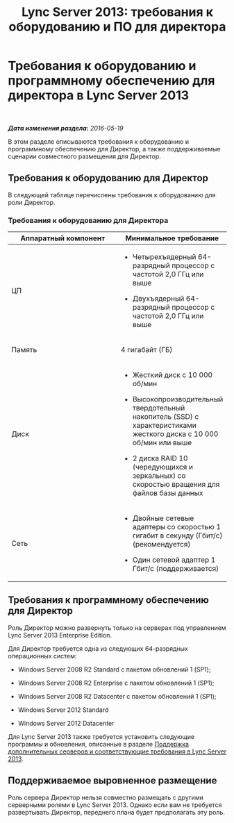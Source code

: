 ﻿---
title: "Lync Server 2013: требования к оборудованию и ПО для директора"
TOCTitle: Требования к оборудованию и программному обеспечению для директора
ms:assetid: 747b701e-7f97-46fe-91c5-1e8d9addf9f7
ms:mtpsurl: https://technet.microsoft.com/ru-ru/library/Gg398560(v=OCS.15)
ms:contentKeyID: 49310177
ms.date: 05/19/2016
mtps_version: v=OCS.15
ms.translationtype: HT
---

# Требования к оборудованию и программному обеспечению для директора в Lync Server 2013

 

_**Дата изменения раздела:** 2016-05-19_

В этом разделе описываются требования к оборудованию и программному обеспечению для Директор, а также поддерживаемые сценарии совместного размещения для Директор.

## Требования к оборудованию для Директор

В следующей таблице перечислены требования к оборудованию для роли Директор.

### Требования к оборудованию для Директора

<table>
<colgroup>
<col style="width: 50%" />
<col style="width: 50%" />
</colgroup>
<thead>
<tr class="header">
<th>Аппаратный компонент</th>
<th>Минимальное требование</th>
</tr>
</thead>
<tbody>
<tr class="odd">
<td><p>ЦП</p></td>
<td><ul>
<li><p>Четырехъядерный 64-разрядный процессор с частотой 2,0 ГГц или выше</p></li>
<li><p>Двухъядерный 64-разрядный процессор с частотой 2,0 ГГц или выше</p></li>
</ul></td>
</tr>
<tr class="even">
<td><p>Память</p></td>
<td><p>4 гигабайт (ГБ)</p></td>
</tr>
<tr class="odd">
<td><p>Диск</p></td>
<td><ul>
<li><p>Жесткий диск с 10 000 об/мин</p></li>
<li><p>Высокопроизводительный твердотельный накопитель (SSD) с характеристиками жесткого диска с 10 000 об/мин или выше</p></li>
<li><p>2 диска RAID 10 (чередующихся и зеркальных) со скоростью вращения для файлов базы данных</p></li>
</ul></td>
</tr>
<tr class="even">
<td><p>Сеть</p></td>
<td><ul>
<li><p>Двойные сетевые адаптеры со скоростью 1 гигабит в секунду (Гбит/с) (рекомендуется)</p></li>
<li><p>Один сетевой адаптер 1 Гбит/с (поддерживается)</p></li>
</ul></td>
</tr>
</tbody>
</table>


## Требования к программному обеспечению для Директор

Роль Директор можно развернуть только на серверах под управлением Lync Server 2013 Enterprise Edition.

Для Директор требуется одна из следующих 64-разрядных операционных систем:

  - Windows Server 2008 R2 Standard с пакетом обновлений 1 (SP1);

  - Windows Server 2008 R2 Enterprise с пакетом обновлений 1 (SP1);

  - Windows Server 2008 R2 Datacenter с пакетом обновлений 1 (SP1);

  - Windows Server 2012 Standard

  - Windows Server 2012 Datacenter

Для Lync Server 2013 также требуется установить следующие программы и обновления, описанные в разделе [Поддержка дополнительных серверов и соответствующие требования в Lync Server 2013](lync-server-2013-additional-server-support-and-requirements.md).

## Поддерживаемое выровненное размещение

Роль сервера Директор нельзя совместно размещать с другими серверными ролями в Lync Server 2013. Однако если вам не требуется развертывать Директор, переднего плана будет предполагать эту роль.

